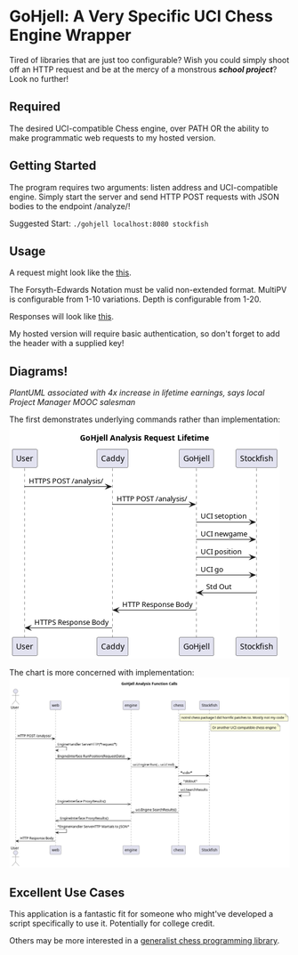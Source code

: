 # GoHjell: A Very Specific UCI Chess Engine Wrapper
Tired of libraries that are just too configurable? Wish you could simply shoot off an HTTP request and be at the mercy of
a monstrous **_school project_**? Look no further!

## Required
The desired UCI-compatible Chess engine, over PATH OR the ability to make programmatic web requests to my hosted version.

## Getting Started
The program requires two arguments: listen address and UCI-compatible engine. 
Simply start the server and send HTTP POST requests with JSON bodies to the 
endpoint /analyze/!

Suggested Start:
`./gohjell localhost:8080 stockfish`

## Usage

A request might look like the [this](example.json).

The Forsyth-Edwards Notation must be valid non-extended format. MultiPV is configurable from 1-10 variations. Depth is configurable from 1-20.

Responses will look like [this](example-response.json).

My hosted version will require basic authentication, so don't forget to add the header with a supplied key!

## Diagrams!
*PlantUML associated with 4x increase in lifetime earnings, says local Project Manager MOOC salesman*

The first demonstrates underlying commands rather than implementation: ![nice](sequence.png)

The chart is more concerned with implementation: ![waow!](sequence2.png)

## Excellent Use Cases
This application is a fantastic fit for someone who might've developed a script specifically to use it. Potentially for college credit.

Others may be more interested in a [generalist chess programming library](https://github.com/notnil/chess).